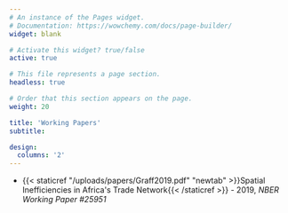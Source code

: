 ```yaml
---
# An instance of the Pages widget.
# Documentation: https://wowchemy.com/docs/page-builder/
widget: blank

# Activate this widget? true/false
active: true

# This file represents a page section.
headless: true

# Order that this section appears on the page.
weight: 20

title: 'Working Papers'
subtitle:

design:
  columns: '2'
---
```


- {{< staticref "/uploads/papers/Graff2019.pdf" "newtab" >}}Spatial Inefficiencies in Africa's Trade Network{{< /staticref >}} - 2019, _NBER Working Paper #25951_
